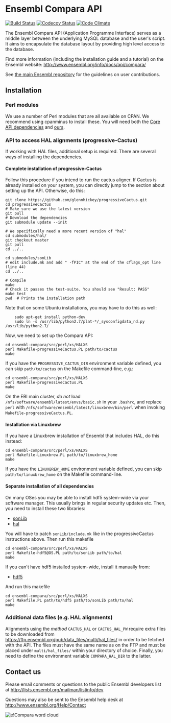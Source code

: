 # Ensembl Compara API

[![Build Status](https://travis-ci.org/Ensembl/ensembl-compara.svg?branch=feature/homology_annotation)](https://travis-ci.org/Ensembl/ensembl-compara)
[![Codecov Status](https://codecov.io/gh/ensembl/ensembl-compara/branch/feature/homology_annotation/graph/badge.svg)](https://codecov.io/github/Ensembl/ensembl-compara)
[![Code Climate](https://api.codeclimate.com/v1/badges/2dd3c490030a5af7ff21/maintainability.svg)](https://codeclimate.com/github/Ensembl/ensembl-compara)

The Ensembl Compara API (Application Programme Interface) serves as a
middle layer between the underlying MySQL database and the user's script.
It aims to encapsulate the database layout by providing high level access
to the database.

Find more information (including the installation guide and a tutorial) on
the Ensembl website: <http://www.ensembl.org/info/docs/api/compara/>

See [the main Ensembl repository](https://github.com/Ensembl/ensembl/blob/release/110/CONTRIBUTING.md)
for the guidelines on user contributions.

## Installation

### Perl modules

We use a number of Perl modules that are all available on CPAN. We recommend using cpanminus to install these.
You will need both the [Core API
dependencies](https://github.com/Ensembl/ensembl/blob/release/110/cpanfile) and
[ours](cpanfile).

### API to access HAL alignments (progressive-Cactus)

If working with HAL files, additional setup is required. There are several ways
of installing the dependencies.

#### Complete installation of progressive-Cactus

Follow this procedure if you intend to run the cactus aligner. If Cactus is
already installed on your system, you can directly jump to the section
about setting up the API. Otherwise, do this:

	git clone https://github.com/glennhickey/progressiveCactus.git
	cd progressiveCactus
	# Make sure we use the latest version
	git pull
	# Download the dependencies
	git submodule update --init
	
	# We specifically need a more recent version of "hal"
	cd submodules/hal/
	git checkout master
	git pull
	cd ../..
	
	cd submodules/sonLib
	# edit include.mk and add " -fPIC" at the end of the cflags_opt line (line 44)
	cd ../..
	
	# Compile
	make
	# Check it passes the test-suite. You should see "Result: PASS"
	make test
	pwd  # Prints the installation path

Note that on some Ubuntu installations, you may have to do this as well:

        sudo apt-get install python-dev
        sudo ln -s /usr/lib/python2.7/plat-*/_sysconfigdata_nd.py /usr/lib/python2.7/

Now, we need to set up the Compara API:

	cd ensembl-compara/src/perl/xs/HALXS
	perl Makefile-progressiveCactus.PL path/to/cactus
	make

If you have the `PROGRESSIVE_CACTUS_DIR` environment variable defined, you
can skip `path/to/cactus` on the Makefile command-line, e.g.:

	cd ensembl-compara/src/perl/xs/HALXS
	perl Makefile-progressiveCactus.PL
	make

On the EBI main cluster, *do not* load
`/nfs/software/ensembl/latest/envs/basic.sh` in your `.bashrc`, and replace
`perl` with `/nfs/software/ensembl/latest/linuxbrew/bin/perl` when invoking
`Makefile-progressiveCactus.PL`.

#### Installation via Linuxbrew

If you have a Linuxbrew installation of Ensembl that includes HAL, do this
instead:

	cd ensembl-compara/src/perl/xs/HALXS
	perl Makefile-Linuxbrew.PL path/to/linuxbrew_home
	make

If you have the `LINUXBREW_HOME` environment variable defined, you can skip
`path/to/linuxbrew_home` on the Makefile command-line.

#### Separate installation of all dependencies

On many OSes you may be able to install hdf5 system-wide via your software
manager. This usually brings in regular security updates etc. Then, you
need to install these two libraries:

* [sonLib](https://github.com/benedictpaten/sonLib)
* [hal](https://github.com/ComparativeGenomicsToolkit/hal)

You will have to patch `sonLib/include.mk` like in the progressiveCactus
instructions above. Then run this makefile

	cd ensembl-compara/src/perl/xs/HALXS
	perl Makefile-hdf5@OS.PL path/to/sonLib path/to/hal
	make

If you can't have hdf5 installed system-wide, install it manually from:

* [hdf5](https://support.hdfgroup.org/HDF5/)

And run this makefile

	cd ensembl-compara/src/perl/xs/HALXS
	perl Makefile.PL path/to/hdf5 path/to/sonLib path/to/hal
	make

### Additional data files (e.g. HAL alignments)

Alignments using the _method_ `CACTUS_HAL` or `CACTUS_HAL_PW` require extra
files to be downloaded from
<https://ftp.ensembl.org/pub/data_files/multi/hal_files/> in order to be fetched with the
API. The files must have the same name as on the FTP and must be placed
under `multi/hal_files/` within your directory of choice.
Finally, you need to define the environment variable `COMPARA_HAL_DIR` to
the latter.

## Contact us

Please email comments or questions to the public Ensembl developers list at
<http://lists.ensembl.org/mailman/listinfo/dev>

Questions may also be sent to the Ensembl help desk at
<http://www.ensembl.org/Help/Contact>

![e!Compara word cloud](docs/ebang-wordcloud.png)
